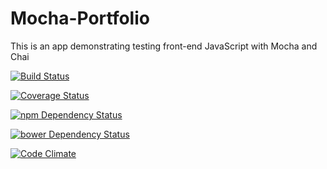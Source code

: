 # Mocha-Portfolio
This is an app demonstrating testing front-end JavaScript with Mocha and Chai

[![Build Status](https://travis-ci.org/higgintop/stockMarketAppWithMocha.svg?branch=master)](https://travis-ci.org/higgintop/stockMarketAppWithMocha)

[![Coverage Status](https://coveralls.io/repos/higgintop/stockMarketAppWithMocha/badge.svg?branch=master)](https://coveralls.io/r/higgintop/stockMarketAppWithMocha?branch=master)

[![npm Dependency Status](https://www.versioneye.com/user/projects/54d8df75c1bbbd9bd70000b4/badge.svg?style=flat)](https://www.versioneye.com/user/projects/54d8df75c1bbbd9bd70000b4)

[![bower Dependency Status](https://www.versioneye.com/user/projects/54d8df59c1bbbd5f82000019/badge.svg?style=flat)](https://www.versioneye.com/user/projects/54d8df59c1bbbd5f82000019)

[![Code Climate](https://codeclimate.com/github/higgintop/stockMarketAppWithMocha/badges/gpa.svg)](https://codeclimate.com/github/higgintop/stockMarketAppWithMocha)